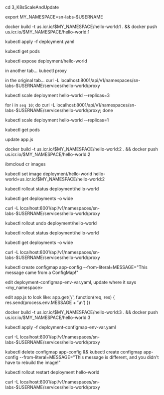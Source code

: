 cd 3_K8sScaleAndUpdate

export MY_NAMESPACE=sn-labs-$USERNAME

docker build -t us.icr.io/$MY_NAMESPACE/hello-world:1 . && docker push us.icr.io/$MY_NAMESPACE/hello-world:1

kubectl apply -f deployment.yaml

kubectl get pods

kubectl expose deployment/hello-world

in another tab... kubectl proxy

in the original tab... curl -L localhost:8001/api/v1/namespaces/sn-labs-$USERNAME/services/hello-world/proxy

kubectl scale deployment hello-world --replicas=3

for i in `seq 10`; do curl -L localhost:8001/api/v1/namespaces/sn-labs-$USERNAME/services/hello-world/proxy; done

kubectl scale deployment hello-world --replicas=1

kubectl get pods

update app.js

docker build -t us.icr.io/$MY_NAMESPACE/hello-world:2 . && docker push us.icr.io/$MY_NAMESPACE/hello-world:2

ibmcloud cr images

kubectl set image deployment/hello-world hello-world=us.icr.io/$MY_NAMESPACE/hello-world:2

kubectl rollout status deployment/hello-world

kubectl get deployments -o wide

curl -L localhost:8001/api/v1/namespaces/sn-labs-$USERNAME/services/hello-world/proxy

kubectl rollout undo deployment/hello-world

kubectl rollout status deployment/hello-world

kubectl get deployments -o wide

curl -L localhost:8001/api/v1/namespaces/sn-labs-$USERNAME/services/hello-world/proxy



kubectl create configmap app-config --from-literal=MESSAGE="This message came from a ConfigMap!"

edit deployment-configmap-env-var.yaml, update where it says <my_namespace> 

edit app.js to look like: 
app.get('/', function(req, res) {
    res.send(process.env.MESSAGE + '\n')
})

docker build -t us.icr.io/$MY_NAMESPACE/hello-world:3 . && docker push us.icr.io/$MY_NAMESPACE/hello-world:3

kubectl apply -f deployment-configmap-env-var.yaml

curl -L localhost:8001/api/v1/namespaces/sn-labs-$USERNAME/services/hello-world/proxy

kubectl delete configmap app-config && kubectl create configmap app-config --from-literal=MESSAGE="This message is different, and you didn't have to rebuild the image!"

kubectl rollout restart deployment hello-world

curl -L localhost:8001/api/v1/namespaces/sn-labs-$USERNAME/services/hello-world/proxy


